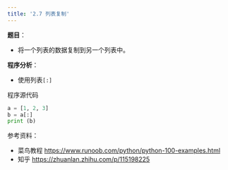 ```yaml
---
title: '2.7 列表复制'
---
```


**题目**：
- 将一个列表的数据复制到另一个列表中。

**程序分析**：
* 使用列表`[:]`




程序源代码
```python
a = [1, 2, 3]
b = a[:]
print (b)

```



参考资料：
* 菜鸟教程 https://www.runoob.com/python/python-100-examples.html
* 知乎 https://zhuanlan.zhihu.com/p/115198225